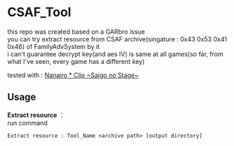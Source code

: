 # CSAF_Tool

this repo was created based on a GARbro issue    
you can try extract resource from CSAF archive(singature : 0x43 0x53 0x41 0x46) of FamilyAdvSystem by it  
i can't guarantee decrypt key(and aes IV) is same at all games(so far, from what I've seen, every game has a different key)  

tested with : [Nanairo * Clip \~Saigo no Stage\~](https://vndb.org/v17433)  

## Usage

**Extract resource** ：  
run command  

```
Extract resource : Tool_Name <archive path> [output directory]
```